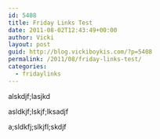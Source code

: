 ```yaml
---
id: 5408
title: Friday Links Test
date: 2011-08-02T12:43:49+00:00
author: Vicki
layout: post
guid: http://blog.vickiboykis.com/?p=5408
permalink: /2011/08/friday-links-test/
categories:
  - fridaylinks
---
```

alskdjf;lasjkd

asldkjf;lskjf;lksadjf

a;sldkfj;slkjfl;skdjf